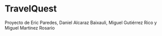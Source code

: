 # TravelQuest
Proyecto de Eric Paredes, Daniel Alcaraz Baixauli, Miguel Gutiérrez Rico y Miguel Martinez Rosario
